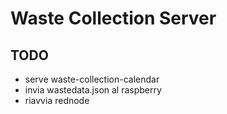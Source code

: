 # Waste Collection Server

## TODO
- serve waste-collection-calendar
- invia wastedata.json al raspberry
- riavvia rednode
